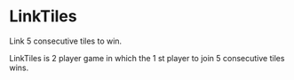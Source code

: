 # LinkTiles
Link 5 consecutive tiles to win.


LinkTiles is 2 player game in which the 1 st player to join 5 consecutive tiles wins.

